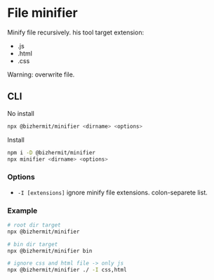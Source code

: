 # File minifier

Minify file recursively.
his tool target extension:
* .js
* .html
* .css

Warning: overwrite file.

## CLI

No install
```bash
npx @bizhermit/minifier <dirname> <options>
```

Install
```bash
npm i -D @bizhermit/minifier
npx minifier <dirname> <options>
```

### Options
* `-I [extensions]` ignore minify file extensions. colon-separete list.

### Example

```bash
# root dir target
npx @bizhermit/minifier

# bin dir target
npx @bizhermit/minifier bin

# ignore css and html file -> only js
npx @bizhermit/minifier ./ -I css,html
```